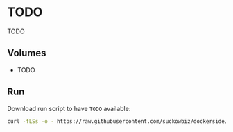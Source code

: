 # TODO

TODO

## Volumes

- TODO

## Run

Download run script to have `TODO` available:
 
```bash
curl -fLSs -o - https://raw.githubusercontent.com/suckowbiz/dockerside/master/TODO/TODO > /var/tmp/TODO && sudo mv /var/tmp/TODO /usr/local/bin/ && sudo chmod +x /usr/local/bin/TODO
```
